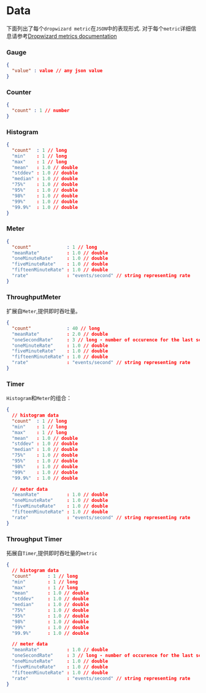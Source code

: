 # Data

下面列出了每个`dropwizard metric`在`JSON`中的表现形式. 对于每个`metric`详细信息请参考[Dropwizard metrics documentation](http://www.gnim.wang/2015/07/07/dropwizard/)

### Gauge
```json
{
  "value" : value // any json value
}
```

### Counter
```json 
{
  "count" : 1 // number
}
```

### Histogram
```json 
{
  "count"  : 1 // long
  "min"    : 1 // long
  "max"    : 1 // long
  "mean"   : 1.0 // double
  "stddev" : 1.0 // double
  "median" : 1.0 // double
  "75%"    : 1.0 // double
  "95%"    : 1.0 // double
  "98%"    : 1.0 // double
  "99%"    : 1.0 // double
  "99.9%"  : 1.0 // double
}
```

### Meter
```json 
{
  "count"             : 1 // long
  "meanRate"          : 1.0 // double
  "oneMinuteRate"     : 1.0 // double
  "fiveMinuteRate"    : 1.0 // double
  "fifteenMinuteRate" : 1.0 // double
  "rate"              : "events/second" // string representing rate
}
```

### ThroughputMeter
扩展自`Meter`,提供即时吞吐量。
```json 
{
  "count"             : 40 // long
  "meanRate"          : 2.0 // double
  "oneSecondRate"     : 3 // long - number of occurence for the last second
  "oneMinuteRate"     : 1.0 // double
  "fiveMinuteRate"    : 1.0 // double
  "fifteenMinuteRate" : 1.0 // double
  "rate"              : "events/second" // string representing rate
}
```

### Timer
`Histogram`和`Meter`的组合：

```json 
{
  // histogram data
  "count"  : 1 // long
  "min"    : 1 // long
  "max"    : 1 // long
  "mean"   : 1.0 // double
  "stddev" : 1.0 // double
  "median" : 1.0 // double
  "75%"    : 1.0 // double
  "95%"    : 1.0 // double
  "98%"    : 1.0 // double
  "99%"    : 1.0 // double
  "99.9%"  : 1.0 // double

  // meter data
  "meanRate"          : 1.0 // double
  "oneMinuteRate"     : 1.0 // double
  "fiveMinuteRate"    : 1.0 // double
  "fifteenMinuteRate" : 1.0 // double
  "rate"              : "events/second" // string representing rate
}
```

### Throughput Timer
拓展自`Timer`,提供即时吞吐量的`metric`

```json 
{
  // histogram data
  "count"      : 1 // long
  "min"        : 1 // long
  "max"        : 1 // long
  "mean"       : 1.0 // double
  "stddev"     : 1.0 // double
  "median"     : 1.0 // double
  "75%"        : 1.0 // double
  "95%"        : 1.0 // double
  "98%"        : 1.0 // double
  "99%"        : 1.0 // double
  "99.9%"      : 1.0 // double

  // meter data
  "meanRate"          : 1.0 // double
  "oneSecondRate"     : 3 // long - number of occurence for the last second
  "oneMinuteRate"     : 1.0 // double
  "fiveMinuteRate"    : 1.0 // double
  "fifteenMinuteRate" : 1.0 // double
  "rate"              : "events/second" // string representing rate
}
```